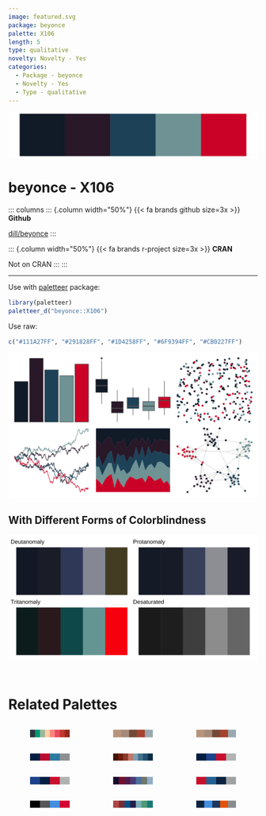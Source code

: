 ```yaml
---
image: featured.svg
package: beyonce
palette: X106
length: 5
type: qualitative
novelty: Novelty - Yes
categories:
  - Package - beyonce
  - Novelty - Yes
  - Type - qualitative
---
```


![](featured.svg)

# beyonce - X106 

::: columns
::: {.column width="50%"}
{{< fa brands github size=3x >}}
**Github**

[dill/beyonce](https://github.com/dill/beyonce)
:::

::: {.column width="50%"}
{{< fa brands r-project size=3x >}}
**CRAN**

Not on CRAN
:::
:::

<hr> 

Use with [paletteer](https://emilhvitfeldt.github.io/paletteer/) package:

```r
library(paletteer)
paletteer_d("beyonce::X106")
```

Use raw:

```r
c("#111A27FF", "#291828FF", "#1D4258FF", "#6F9394FF", "#CB0227FF")
``` 

![](examples.png) <br>

## With Different Forms of Colorblindness

![](colorblind.svg) 

<br>

# Related Palettes

<div class="list" style="display: grid; grid-template-columns: auto auto auto;"> <figure class="figure">
<a href="../../awtools/a_palette/"> <img src="../../awtools/a_palette/featured.svg" style="width: 100%;" class="figure-img"></a>
</figure> <figure class="figure">
<a href="../../ButterflyColors/hamadryas_feronia/"> <img src="../../ButterflyColors/hamadryas_feronia/featured.svg" style="width: 100%;" class="figure-img"></a>
</figure> <figure class="figure">
<a href="../../ButterflyColors/hamadryas_feronia/"> <img src="../../ButterflyColors/hamadryas_feronia/featured.svg" style="width: 100%;" class="figure-img"></a>
</figure> <figure class="figure">
<a href="../../nbapalettes/rockets_90s/"> <img src="../../nbapalettes/rockets_90s/featured.svg" style="width: 100%;" class="figure-img"></a>
</figure> <figure class="figure">
<a href="../../MetBrewer/Troy/"> <img src="../../MetBrewer/Troy/featured.svg" style="width: 100%;" class="figure-img"></a>
</figure> <figure class="figure">
<a href="../../nbapalettes/pistons/"> <img src="../../nbapalettes/pistons/featured.svg" style="width: 100%;" class="figure-img"></a>
</figure> <figure class="figure">
<a href="../../nbapalettes/pistons_city/"> <img src="../../nbapalettes/pistons_city/featured.svg" style="width: 100%;" class="figure-img"></a>
</figure> <figure class="figure">
<a href="../../yarrr/eternal/"> <img src="../../yarrr/eternal/featured.svg" style="width: 100%;" class="figure-img"></a>
</figure> <figure class="figure">
<a href="../../nbapalettes/timberwolves_statement/"> <img src="../../nbapalettes/timberwolves_statement/featured.svg" style="width: 100%;" class="figure-img"></a>
</figure> <figure class="figure">
<a href="../../nbapalettes/kings_city/"> <img src="../../nbapalettes/kings_city/featured.svg" style="width: 100%;" class="figure-img"></a>
</figure> <figure class="figure">
<a href="../../MoMAColors/Sidhu/"> <img src="../../MoMAColors/Sidhu/featured.svg" style="width: 100%;" class="figure-img"></a>
</figure> <figure class="figure">
<a href="../../nbapalettes/bobcats/"> <img src="../../nbapalettes/bobcats/featured.svg" style="width: 100%;" class="figure-img"></a>
</figure> 
</div>
